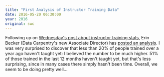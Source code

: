 ```yaml
---
title: "First Analysis of Instructor Training Data"
date: 2016-05-20 06:30:00
year: 2016
original: swc
---
```

Following up on [Wednesday's post about instructor training stats]({{site.baseurl}}/blog/2016/05/looking-for-a-model.html),
Erin Becker (Data Carpentry's new Associate Director) has [posted an analysis](http://www.datacarpentry.org/blog/instructor-metrics/).
I was very surprised to discover that less than 20% of people trained over a year ago haven't taught yet:
I believed the number to be much higher.
51% of those trained in the last 12 months haven't taught yet,
but that's less surprising, since in many cases there simply hasn't been time.
Overall,
we seem to be doing pretty well...
